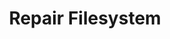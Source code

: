 ---
sidebar_position: 5
title: "Repair Filesystem"
sidebar_label: "Repair Filesystem"
description: "Restore filesystem functionality in Debian systems - execute filesystem checks, perform comprehensive repairs, rebuild filesystem structures, and ensure data consistency."
keywords:
  - "debian filesystem repair"
  - "filesystem checks"
  - "filesystem restoration"
  - "data consistency"
  - "filesystem maintenance"
tags:
  - debian
  - filesystem-repair
  - filesystem-checks
  - filesystem-restoration
  - filesystem-maintenance
slug: /linux/debian/troubleshooting/filesystem-errors/repair-filesystem
---